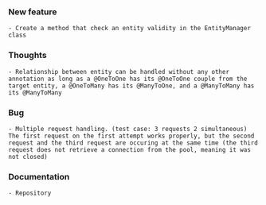 ### New feature

    - Create a method that check an entity validity in the EntityManager class

### Thoughts

    - Relationship between entity can be handled without any other annotation as long as a @OneToOne has its @OneToOne couple from the target entity, a @OneToMany has its @ManyToOne, and a @ManyToMany has its @ManyToMany

### Bug

    - Multiple request handling. (test case: 3 requests 2 simultaneous)
    The first request on the first attempt works properly, but the second request and the third request are occuring at the same time (the third request does not retrieve a connection from the pool, meaning it was not closed)

### Documentation

    - Repository

